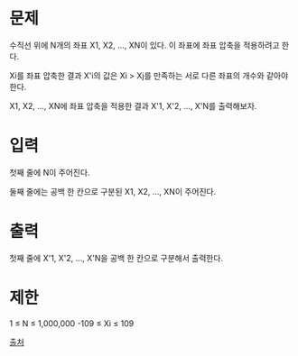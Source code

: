 # 문제

수직선 위에 N개의 좌표 X1, X2, ..., XN이 있다. 이 좌표에 좌표 압축을 적용하려고 한다.

Xi를 좌표 압축한 결과 X'i의 값은 Xi > Xj를 만족하는 서로 다른 좌표의 개수와 같아야 한다.

X1, X2, ..., XN에 좌표 압축을 적용한 결과 X'1, X'2, ..., X'N를 출력해보자.

# 입력

첫째 줄에 N이 주어진다.

둘째 줄에는 공백 한 칸으로 구분된 X1, X2, ..., XN이 주어진다.

# 출력

첫째 줄에 X'1, X'2, ..., X'N을 공백 한 칸으로 구분해서 출력한다.

# 제한

1 ≤ N ≤ 1,000,000
-109 ≤ Xi ≤ 109

[출처](https://www.acmicpc.net/problem/18870)
